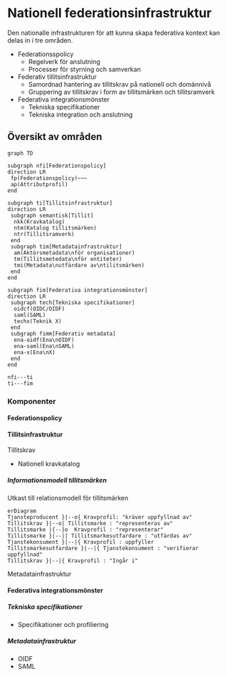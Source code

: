 # Nationell federationsinfrastruktur

Den nationalle infrastrukturen för att kunna skapa federativa kontext kan delas in i tre områden.
 - Federationsspolicy
    - Regelverk för anslutning
    - Processer för styrning och samverkan 
 - Federativ tillitsinfrastruktur 
    - Samordnad hantering av tillitskrav på nationell och domännivå
    - Gruppering av tillitskrav i form av tillitsmärken och tillitsramverk 
 - Federativa integrationsmönster
    - Tekniska specifikationer
    - Tekniska integration och anslutning

## Översikt av områden

```mermaid
graph TD

subgraph nfi[Federationspolicy]
direction LR     
 fp(Federationspolicy)~~~
 ap(Attributprofil)
end

subgraph ti[Tillitsinfrastruktur]
direction LR
 subgraph semantisk[Tillit]
  nkk(Kravkatalog)
  ntm(Katalog tillitsmärken)
  ntr(Tillitsramverk)
 end
 subgraph tim[Metadatainfrastruktur]
  am(Aktörsmetadata\nför organisationer)
  tm(Tillitsmetedata\nför entiteter)
  tmi(Metadata\nutfärdare av\ntilitsmärken)
 end
end

subgraph fim[Federativa integrationsmönster]
direction LR
 subgraph tech[Tekniska specifikationer]
  oidcf(OIDC/OIDF)
  saml(SAML)
  techx(Teknik X)
 end
 subgraph fimm[Federativ metadata]
  ena-oidf(Ena\nOIDF)
  ena-saml(Ena\nSAML)
  ena-x(Ena\nX)
 end
end

nfi---ti
ti---fim

```
### Komponenter

#### Federationspolicy

#### Tillitsinfrastruktur

Tillitskrav 
 - Nationell kravkatalog

 ##### Informationsmodell tillitsmärken

 Utkast till relationsmodell för tillitsmärken
 
```mermaid
erDiagram
Tjansteproducent }|--o{ Kravprofil: "kräver uppfyllnad av"
Tillitskrav }|--o| Tillitsmarke : "representeras av"
Tillitsmarke |{--}o  Kravprofil : "representerar"
Tillitsmarke }|--|| Tillitsmarkesutfardare : "utfärdas av"
Tjanstekonsument }|--|{ Kravprofil : uppfyller 
Tillitsmarkesutfardare }|--|{ Tjanstekonsument : "verifierar uppfyllnad"
Tillitskrav }|--|{ Kravprofil : "Ingår i"

```

Metadatainfrastruktur

#### Federativa integrationsmönster
##### Tekniska specifikationer
 - Specifikationer och profiliering
##### Metadatainfrastruktur
 - OIDF
 - SAML
